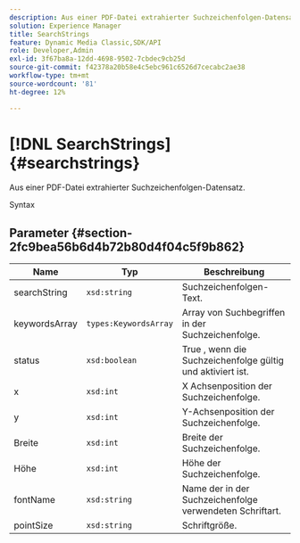 ```yaml
---
description: Aus einer PDF-Datei extrahierter Suchzeichenfolgen-Datensatz.
solution: Experience Manager
title: SearchStrings
feature: Dynamic Media Classic,SDK/API
role: Developer,Admin
exl-id: 3f67ba8a-12dd-4698-9502-7cbdec9cb25d
source-git-commit: f42378a20b58e4c5ebc961c6526d7cecabc2ae38
workflow-type: tm+mt
source-wordcount: '81'
ht-degree: 12%

---
```


# [!DNL SearchStrings]{#searchstrings}

Aus einer PDF-Datei extrahierter Suchzeichenfolgen-Datensatz.

Syntax

## Parameter {#section-2fc9bea56b6d4b72b80d4f04c5f9b862}

| Name | Typ | Beschreibung |
|---|---|---|
| searchString | `xsd:string` | Suchzeichenfolgen-Text. |
| keywordsArray | `types:KeywordsArray` | Array von Suchbegriffen in der Suchzeichenfolge. |
| status | `xsd:boolean` | True , wenn die Suchzeichenfolge gültig und aktiviert ist. |
| x | `xsd:int` | X Achsenposition der Suchzeichenfolge. |
| y | `xsd:int` | Y-Achsenposition der Suchzeichenfolge. |
| Breite | `xsd:int` | Breite der Suchzeichenfolge. |
| Höhe | `xsd:int` | Höhe der Suchzeichenfolge. |
| fontName | `xsd:string` | Name der in der Suchzeichenfolge verwendeten Schriftart. |
| pointSize | `xsd:string` | Schriftgröße. |
